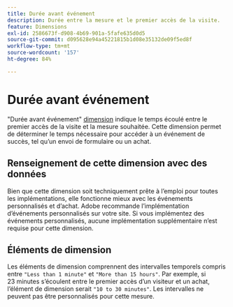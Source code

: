 ```yaml
---
title: Durée avant événement
description: Durée entre la mesure et le premier accès de la visite.
feature: Dimensions
exl-id: 2586673f-d908-4b69-901a-5fafe635d0d5
source-git-commit: d095628e94a45221815b1d08e35132de09f5ed8f
workflow-type: tm+mt
source-wordcount: '157'
ht-degree: 84%

---
```


# Durée avant événement

&quot;Durée avant événement&quot; [dimension](overview.md) indique le temps écoulé entre le premier accès de la visite et la mesure souhaitée. Cette dimension permet de déterminer le temps nécessaire pour accéder à un événement de succès, tel qu’un envoi de formulaire ou un achat.

## Renseignement de cette dimension avec des données

Bien que cette dimension soit techniquement prête à l’emploi pour toutes les implémentations, elle fonctionne mieux avec les événements personnalisés et d’achat. Adobe recommande l’implémentation d’événements personnalisés sur votre site. Si vous implémentez des événements personnalisés, aucune implémentation supplémentaire n’est requise pour cette dimension.

## Éléments de dimension

Les éléments de dimension comprennent des intervalles temporels compris entre `"Less than 1 minute"` et `"More than 15 hours"`. Par exemple, si 23 minutes s’écoulent entre le premier accès d’un visiteur et un achat, l’élément de dimension serait `"10 to 30 minutes"`. Les intervalles ne peuvent pas être personnalisés pour cette mesure.
